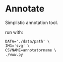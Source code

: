 # Annotate

Simplistic annotation tool.

run with:

    DATA='./data/path' \
    IMG='svg' \
    CSVNAME=annotatorname \
    ./www.py

